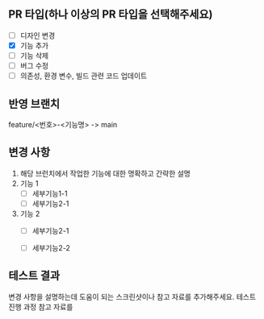 ## PR 타입(하나 이상의 PR 타입을 선택해주세요)
- [ ] 디자인 변경
- [x] 기능 추가
- [ ] 기능 삭제
- [ ] 버그 수정
- [ ] 의존성, 환경 변수, 빌드 관련 코드 업데이트

## 반영 브랜치
feature/<번호>-<기능명> -> main

## 변경 사항
1. 해당 브런치에서 작업한 기능에 대한 명확하고 간략한 설명
2. 기능 1
    - [ ] 세부기능1-1
    - [ ] 세부기능2-1
3. 기능 2
    - [ ] 세부기능2-1
    - [ ] 세부기능2-2


## 테스트 결과
변경 사항을 설명하는데 도움이 되는 스크린샷이나 참고 자료를 추가해주세요.
테스트 진행 과정 참고 자료를 